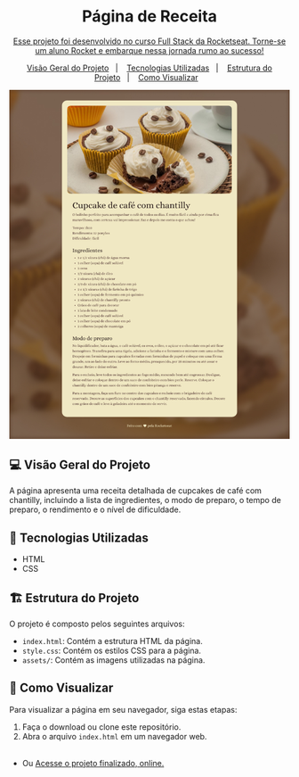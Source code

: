 <h1 align="center"> Página de Receita </h1>

<p align="center">
<a href="https://app.rocketseat.com.br/cart/rocketseat-one?referral=juan-almeida-1579997345&coupon=indicamgm&utm_source=platform&utm_medium=organic&utm_campaign=venda&utm_term=mgm&utm_content=indication-lp_one">Esse projeto foi desenvolvido no curso Full Stack da Rocketseat. Torne-se um aluno Rocket e embarque nessa jornada rumo ao sucesso!</a>
</p>

<p align="center">
  <a href="#-visão-geral-do-projeto">Visão Geral do Projeto</a>&nbsp;&nbsp;&nbsp;|&nbsp;&nbsp;&nbsp;
  <a href="#-tecnologias-utilizadas">Tecnologias Utilizadas</a>&nbsp;&nbsp;&nbsp;|&nbsp;&nbsp;&nbsp;
  <a href="#-estrutura-do-projeto">Estrutura do Projeto</a>&nbsp;&nbsp;&nbsp;|&nbsp;&nbsp;&nbsp;
  <a href="#-como-vizualizar">Como Visualizar</a>&nbsp;&nbsp;&nbsp;
  
</p>

![Screenshot da Página](./assets/preview.jpg)

## 💻 Visão Geral do Projeto

A página apresenta uma receita detalhada de cupcakes de café com chantilly, incluindo a lista de ingredientes, o modo de preparo, o tempo de preparo, o rendimento e o nível de dificuldade.

## 🚀 Tecnologias Utilizadas

- HTML
- CSS

## 🏗️ Estrutura do Projeto

O projeto é composto pelos seguintes arquivos:

- `index.html`: Contém a estrutura HTML da página.
- `style.css`: Contém os estilos CSS para a página.
- `assets/`: Contém as imagens utilizadas na página.

## 👀 Como Visualizar

Para visualizar a página em seu navegador, siga estas etapas:

1. Faça o download ou clone este repositório.
2. Abra o arquivo `index.html` em um navegador web.
<br><br>
- Ou [Acesse o projeto finalizado, online.](https://juandasilvaa.github.io//)


